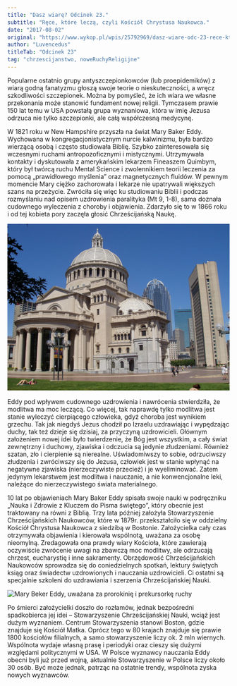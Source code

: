 ```yaml
---
title: "Dasz wiarę? Odcinek 23."
subtitle: "Ręce, które leczą, czyli Kościół Chrystusa Naukowca."
date: "2017-08-02"
original: "https://www.wykop.pl/wpis/25792969/dasz-wiare-odc-23-rece-ktore-lecza-czyli-kosciol-c/"
author: "Luvencedus"
titleTab: "Odcinek 23"
tag: "chrzescijanstwo, noweRuchyReligijne"
---
```


Popularne ostatnio grupy antyszczepionkowców (lub proepidemików) z wiarą godną fanatyzmu głoszą swoje teorie o nieskuteczności, a wręcz szkodliwości szczepionek. Można by pomyśleć, że ich wiara we własne przekonania może stanowić fundament nowej religii. Tymczasem prawie 150 lat temu w USA powstałą grupa wyznaniowa, która w imię Jezusa odrzuca nie tylko szczepionki, ale całą współczesną medycynę.

W 1821 roku w New Hampshire przyszła na świat Mary Baker Eddy. Wychowana w kongregacjonistycznym nurcie kalwinizmu, była bardzo wierzącą osobą i często studiowała Biblię. Szybko zainteresowała się wczesnymi ruchami antropozoficznymi i mistycznymi. Utrzymywała kontakty i dyskutowała z amerykańskim lekarzem Fineaszem Quimbym, który był twórcą ruchu Mental Science i zwolennikiem teorii leczenia za pomocą „prawidłowego myślenia” oraz magnetycznych fluidów. W pewnym momencie Mary ciężko zachorowała i lekarze nie upatrywali większych szans na przeżycie. Zwróciła się więc ku studiowaniu Biblii i podczas rozmyślaniu nad opisem uzdrowienia paralityka (Mt 9, 1-8), sama doznała cudownego wyleczenia z choroby i objawienia. Zdarzyło się to w 1866 roku i od tej kobieta pory zaczęła głosić Chrześcijańską Naukę.

![Główny kościół organizacji w Bostonie](../images/odc23/mother_church.jpg "Główny kościół organizacji w Bostonie.")

Eddy pod wpływem cudownego uzdrowienia i nawrócenia stwierdziła, że modlitwa ma moc leczącą. Co więcej, tak naprawdę tylko modlitwa jest stanie wyleczyć cierpiącego człowieka, gdyż choroba jest wynikiem grzechu. Tak jak niegdyś Jezus chodził po Izraelu uzdrawiając i wypędzając duchy, tak też dzieje się dzisiaj, za przyczyną uzdrowicieli. Głównym założeniem nowej idei było twierdzenie, że Bóg jest wszystkim, a cały świat zewnętrzny i duchowy, zjawiska i odczucia są jedynie złudzeniami. Również szatan, zło i cierpienie są nierealne. Uświadomiwszy to sobie, odrzuciwszy złudzenia i zwróciwszy się do Jezusa, człowiek jest w stanie wpłynąć na negatywne zjawiska (nierzeczywiste przecież) i je wyeliminować. Zatem jedynym lekarstwem jest modlitwa i nauczanie, a nie konwencjonalne leki, należące do nierzeczywistego świata materialnego.

10 lat po objawieniach Mary Baker Eddy spisała swoje nauki w podręczniku „Nauka i Zdrowie z Kluczem do Pisma świętego”, który obecnie jest traktowany na równi z Biblią. Trzy lata później założyła Stowarzyszenie Chrześcijańskich Naukowców, które w 1879r. przekształciło się w oddzielny Kościół Chrystusa Naukowca z siedzibą w Bostonie. Założycielka cały czas otrzymywała objawienia i kierowała wspólnotą, uważana za osobę nieomylną. Zredagowała ona prawdy wiary Kościoła, które zawierają oczywiście zwrócenie uwagi na zbawczą moc modlitwy, ale odrzucają chrzest, eucharystię i inne sakramenty. Obrzędowość Chrześcijańskich Naukowców sprowadza się do coniedzielnych spotkań, lektury świętych ksiąg oraz świadectw uzdrowionych i nauczania uzdrowicieli. Ci ostatni są specjalnie szkoleni do uzdrawiania i szerzenia Chrześcijańskiej Nauki.

![Mary Beker Eddy, uważana za prorokinię i prekursorkę ruchy](../images/odc22/mary_baker.jpg "Mary Beker Eddy, uważana za prorokinię i prekursorkę ruchy.")

Po śmierci założycielki doszło do rozłamów, jednak bezpośredni spadkobierca jej idei – Stowarzyszenie Chrześcijańskiej Nauki, wciąż jest dużym wyznaniem. Centrum Stowarzyszenia stanowi Boston, gdzie znajduje się Kościół Matka. Oprócz tego w 80 krajach znajduje się prawie 1800 kościołów filialnych, a samo stowarzyszenie liczy ok. 2 mln wiernych. Wspólnota wydaje własną prasę i periodyki oraz cieszy się dużymi względami politycznymi w USA. W Polsce wyznawcy nauczania Eddy obecni byli już przed wojną, aktualnie Stowarzyszenie w Polsce liczy około 30 osób. Być może jednak, patrząc na ostatnie trendy, wspólnota zyska nowych wyznawców.
